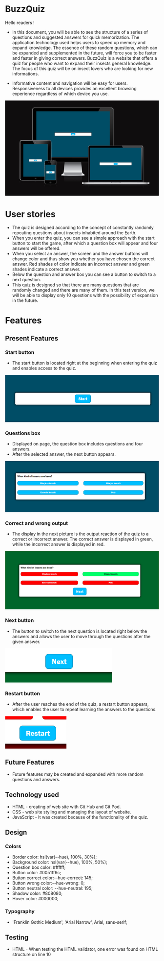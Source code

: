 # BuzzQuiz

Hello readers !

* In this document, you will be able to see the structure of a series of questions and suggested answers for quick memorization. The application technology used helps users to speed up memory and expand knowledge. The essence of these random questions, which can be expanded and supplemented in the future, will force you to be faster and faster in giving correct answers. BuzzQuiz is a website that offers a quiz for people who want to expand their insects general knowledge. The focus of this quiz will be on insect lovers who are looking for new informations.

* Informative content and navigation will be easy for users.
Responsiveness to all devices provides an excellent browsing experience regardless of which device you use.

![Screen responsiveness](/media/am_i_responsive.png)

# User stories

* The quiz is designed according to the concept of constantly randomly repeating questions about insects inhabited around the Earth.
* When you enter the quiz, you can see a simple approach with the start button to start the game, after which a question box will appear and four answers will be offered.
* When you select an answer, the screen and the answer buttons will change color and thus show you whether you have chosen the correct answer. Red shades of color indicate an incorrect answer and green shades indicate a correct answer.
* Below the question and answer box you can see a button to switch to a next question.
* This quiz is designed so that there are many questions that are randomly changed and there are many of them. In this test version, we will be able to display only 10 questions with the possibility of expansion in the future.

# Features

## Present Features

### Start button

* The start button is located right at the beginning when entering the quiz and enables access to the quiz.

![Start button](/media/start_button.png)

### Questions box

* Displayed on page, the question box includes questions and four answers.
* After the selected answer, the next button appears.

![Question and answer box](/media/question_answer_box.png)

### Correct and wrong output

* The display in the next picture is the output reaction of the quiz to a correct or incorrect answer. The correct answer is displayed in green, while the incorrect answer is displayed in red.

![Correct and wrong output](/media/correct_wrong_answers.png)

### Next button

* The button to switch to the next question is located right below the answers and allows the user to move through the questions after the given answer.

![Next button](/media/next_q_button.png)

### Restart button

* After the user reaches the end of the quiz, a restart button appears, which enables the user to repeat learning the answers to the questions.

![Restart button](/media/restart_button.png)

## Future Features

* Future features may be created and expanded with more random questions and answers.

## Technology used

* HTML - creating of web site with Git Hub and Git Pod.
* CSS - web site styling and managing the layout of website.
* JavaScript - It was created because of the functionality of the quiz.

## Design

### Colors

* Border color: hsl(var(--hue), 100%, 30%);
* Background color: hsl(var(--hue), 100%, 50%);
* Question box color: #ffffff; 
* Button color: #0051ff9c;
* Button correct color:--hue-correct: 145;
* Button wrong color:--hue-wrong: 0;
* Button neutral color: --hue-neutral: 195;
* Shadow color: #808080;
* Hover color: #000000;

### Typography

* 'Franklin Gothic Medium', 'Arial Narrow', Arial, sans-serif;

## Testing

* HTML - When testing the HTML validator, one error was found on HTML structure on line 10 <script> was wrongly linked, I made the correction by linking the script document correctly. Testing was done through the official W3C validator.
* CSS - No errors were found when passing through the official Jigsaw validator.
* JavaScript - No errors were found when passing through the official Jshint validator.

   - The following metrics were returned:

     -There are 11 functions in this file.

     -Function with the largest signature take 2 arguments, while the median is 1.

     -Largest function has 8 statements in it, while the median is 2.

     -The most complex function has a cyclomatic complexity value of 2 while the median is 1.

### Validator Testing

* HTML [W3C validator](https://validator.w3.org/)
* CSS [(Jigsaw) validator ](https://jigsaw.w3.org/css-validator/)
* JavaScript [(Jshint) validator ](https://jshint.com/)

### Layout and Design Testing

* The content is well structured and aligned.
* Website layout and design reviewed.
* Tested quiz responsiveness by resizing the browser window or using developer tools to simulate different device sizes.

### Functionality

* Checked if all interactive elements are functional.
* All user inputs tested and ensured to produce expected outputs.

### Bugs:

* The error was found on HTML structure on line 10 <script> was wrongly linked.

#### Fixed:

* I solved the error correction by linking the script document correctly.

#### Unfixed: 

* None

## Deployment

* Live link: 
[BuzzQuiz](https://rock3879.github.io/BuzzQuiz/)

## Fork a GitHub Repository

* To fork a repo, log in to your account and then go to the repository. In the top-right corner of the window, there is a "Fork" button with a number to the right of it, which represents the number of times the repository has been forked. Go ahead and click that button.
* A message will briefly appear letting you know that the forking process has started. It only takes a few seconds to fork the repo.
* You're now safe to make any changes to the code in your forked repository that you like. To do so, just clone the forked repository to your local machine and get busy!

## Credits 

### Content

* The Favicon was taken from [Favicon.io](https://favicon.io/)

### Media

* Photos used from this open source website

Enjoy!
